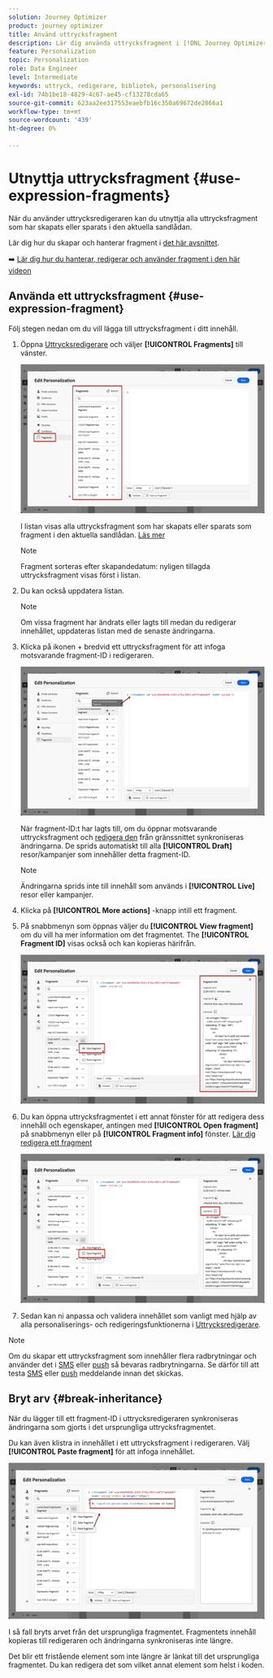 ```yaml
---
solution: Journey Optimizer
product: journey optimizer
title: Använd uttrycksfragment
description: Lär dig använda uttrycksfragment i [!DNL Journey Optimizer] Uttrycksredigerare.
feature: Personalization
topic: Personalization
role: Data Engineer
level: Intermediate
keywords: uttryck, redigerare, bibliotek, personalisering
exl-id: 74b1be18-4829-4c67-ae45-cf13278cda65
source-git-commit: 623aa2ee317553eaebfb16c350a69672de2866a1
workflow-type: tm+mt
source-wordcount: '439'
ht-degree: 0%

---
```


# Utnyttja uttrycksfragment {#use-expression-fragments}

När du använder uttrycksredigeraren kan du utnyttja alla uttrycksfragment som har skapats eller sparats i den aktuella sandlådan.

Lär dig hur du skapar och hanterar fragment i [det här avsnittet](../content-management/fragments.md).

➡️ [Lär dig hur du hanterar, redigerar och använder fragment i den här videon](../content-management/fragments.md#video-fragments)

## Använda ett uttrycksfragment {#use-expression-fragment}

Följ stegen nedan om du vill lägga till uttrycksfragment i ditt innehåll.

1. Öppna [Uttrycksredigerare](personalization-build-expressions.md) och väljer **[!UICONTROL Fragments]** till vänster.

   ![](assets/expression-fragments-pane.png)

   I listan visas alla uttrycksfragment som har skapats eller sparats som fragment i den aktuella sandlådan. [Läs mer](../content-management/fragments.md#create-expression-fragment)

   >[!NOTE]
   >
   >Fragment sorteras efter skapandedatum: nyligen tillagda uttrycksfragment visas först i listan.

1. Du kan också uppdatera listan.

   >[!NOTE]
   >
   >Om vissa fragment har ändrats eller lagts till medan du redigerar innehållet, uppdateras listan med de senaste ändringarna.

1. Klicka på ikonen + bredvid ett uttrycksfragment för att infoga motsvarande fragment-ID i redigeraren.

   ![](assets/expression-fragment-add.png)

   När fragment-ID:t har lagts till, om du öppnar motsvarande uttrycksfragment och [redigera den](../content-management/fragments.md#edit-fragments) från gränssnittet synkroniseras ändringarna. De sprids automatiskt till alla **[!UICONTROL Draft]** resor/kampanjer som innehåller detta fragment-ID.

   >[!NOTE]
   >
   >Ändringarna sprids inte till innehåll som används i **[!UICONTROL Live]** resor eller kampanjer.

1. Klicka på **[!UICONTROL More actions]** -knapp intill ett fragment.

1. På snabbmenyn som öppnas väljer du **[!UICONTROL View fragment]** om du vill ha mer information om det fragmentet. The **[!UICONTROL Fragment ID]** visas också och kan kopieras härifrån.

   ![](assets/expression-fragment-view.png)

1. Du kan öppna uttrycksfragmentet i ett annat fönster för att redigera dess innehåll och egenskaper, antingen med **[!UICONTROL Open fragment]** på snabbmenyn eller på **[!UICONTROL Fragment info]** fönster. [Lär dig redigera ett fragment](../content-management/fragments.md#edit-fragments)

   ![](assets/expression-fragment-open.png)

1. Sedan kan ni anpassa och validera innehållet som vanligt med hjälp av alla personaliserings- och redigeringsfunktionerna i [Uttrycksredigerare](personalization-build-expressions.md).

>[!NOTE]
>
>Om du skapar ett uttrycksfragment som innehåller flera radbrytningar och använder det i [SMS](../sms/create-sms.md#sms-content) eller [push](../push/design-push.md) så bevaras radbrytningarna. Se därför till att testa [SMS](../sms/send-sms.md) eller [push](../push/send-push.md) meddelande innan det skickas.

## Bryt arv {#break-inheritance}

När du lägger till ett fragment-ID i uttrycksredigeraren synkroniseras ändringarna som gjorts i det ursprungliga uttrycksfragmentet.

Du kan även klistra in innehållet i ett uttrycksfragment i redigeraren. Välj **[!UICONTROL Paste fragment]** för att infoga innehållet.

![](assets/expression-fragment-paste.png)

I så fall bryts arvet från det ursprungliga fragmentet. Fragmentets innehåll kopieras till redigeraren och ändringarna synkroniseras inte längre.

Det blir ett fristående element som inte längre är länkat till det ursprungliga fragmentet. Du kan redigera det som vilket annat element som helst i koden.

